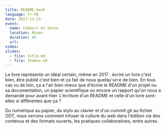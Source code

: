 ```yaml
---
title: README.book
language: fr-FR
date: 2017-11-23
event:
  name: Codeurs en Seine
  location: Rouen
  duration: 45
  url:
video:
slides:
  - file: title.md
  - file: themes.md
---
```


Le livre représente un idéal certain, même en 2017 : écrire un livre c'est bien, être publié c'est bien et ça fait de nous quelqu'un·e de bien. En tous cas vu de loin, ça a l'air bien mieux que d'écrire le README d'un projet ou sa documentation, un papier scientifique ou encore un rapport qu'on nous a demandé pour avant-hier. L'écriture d'un README et celle d'un livre sont-elles si différentes que ça ?

Du numérique au papier, du stylo au clavier et d'un commit git au fichier ODT, nous verrons comment infuser la culture du web dans l'édition via des contenus et des formats ouverts, les pratiques collaboratives, entre autres.
